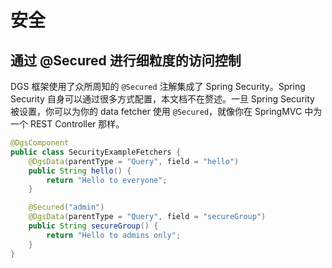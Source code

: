 # 安全



## 通过 @Secured 进行细粒度的访问控制

DGS 框架使用了众所周知的 `@Secured` 注解集成了 Spring Security。Spring Security 自身可以通过很多方式配置，本文档不在赘述。一旦 Spring Security 被设置，你可以为你的 data fetcher 使用 `@Secured`，就像你在 SpringMVC 中为一个 REST Controller 那样。

```java
@DgsComponent
public class SecurityExampleFetchers {
    @DgsData(parentType = "Query", field = "hello")
    public String hello() {
        return "Hello to everyone";
    }      

    @Secured("admin")
    @DgsData(parentType = "Query", field = "secureGroup")
    public String secureGroup() {
        return "Hello to admins only";
    }
}
```

